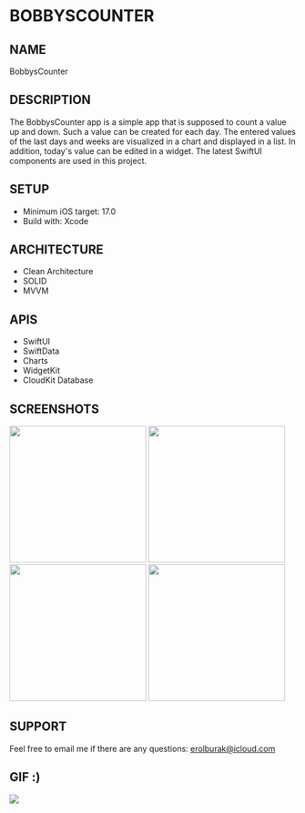 # BOBBYSCOUNTER

## NAME
BobbysCounter

## DESCRIPTION
The BobbysCounter app is a simple app that is supposed to count a value up and down. Such a value can be created for each day. The entered values of the last days and weeks are visualized in a chart and displayed in a list. In addition, today's value can be edited in a widget. The latest SwiftUI components are used in this project.

## SETUP
- Minimum iOS target: 17.0
- Build with: Xcode

## ARCHITECTURE
- Clean Architecture
- SOLID
- MVVM

## APIS
- SwiftUI
- SwiftData
- Charts
- WidgetKit
- CloudKit Database

## SCREENSHOTS
<img src="https://github.com/erolburak/bobbyscounter/assets/140210017/787f5032-3a93-4002-b2dd-7caf0e937f99" style=" width:240px">
<img src="https://github.com/erolburak/bobbyscounter/assets/140210017/77d504a9-bd44-4d48-8b48-58eecf2c085e" style=" width:240px">
<img src="https://github.com/erolburak/bobbyscounter/assets/140210017/763db3b1-e051-4e12-9edb-8b97c8d4eda3" style=" width:240px">
<img src="https://github.com/erolburak/bobbyscounter/assets/140210017/640a79ec-ea32-4a4e-8cfb-c086e2f74f9d" style=" width:240px">

## SUPPORT
Feel free to email me if there are any questions: erolburak@icloud.com

## GIF :)
<img src="https://media3.giphy.com/media/v1.Y2lkPTc5MGI3NjExdDI3emQxaHl0bm5uZmNsaXRtNzNjcDRvN2s3OXV4NmFxMnR3d2didyZlcD12MV9pbnRlcm5hbF9naWZfYnlfaWQmY3Q9Zw/Ws6T5PN7wHv3cY8xy8/giphy.gif"/>
